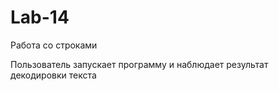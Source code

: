 # Lab-14
Работа со строками

Пользователь запускает программу и наблюдает результат декодировки текста
